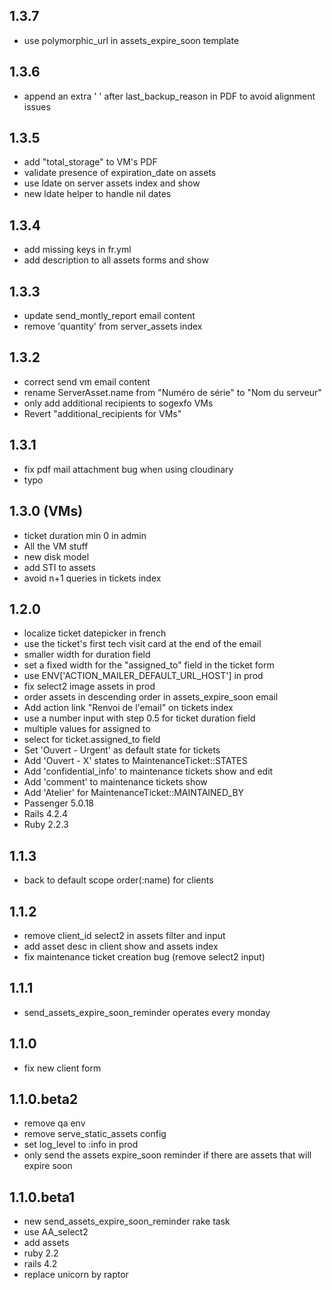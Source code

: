 1.3.7
-----

- use polymorphic_url in assets_expire_soon template

1.3.6
-----

- append an extra ' ' after last_backup_reason in PDF to avoid alignment issues

1.3.5
-----

- add "total_storage" to VM's PDF
- validate presence of expiration_date on assets
- use ldate on server assets index and show
- new ldate helper to handle nil dates

1.3.4
-----

- add missing keys in fr.yml
- add description to all assets forms and show

1.3.3
-----

- update send_montly_report email content
- remove 'quantity' from server_assets index

1.3.2
-----

- correct send vm email content
- rename ServerAsset.name from "Numéro de série" to "Nom du serveur"
- only add additional recipients to sogexfo VMs
- Revert "additional_recipients for VMs"

1.3.1
-----

- fix pdf mail attachment bug when using cloudinary
- typo

1.3.0 (VMs)
-----------

- ticket duration min 0 in admin
- All the VM stuff
- new disk model
- add STI to assets
- avoid n+1 queries in tickets index

1.2.0
-----

- localize ticket datepicker in french
- use the ticket's first tech visit card at the end of the email
- smaller width for duration field
- set a fixed width for the "assigned_to" field in the ticket form
- use ENV['ACTION_MAILER_DEFAULT_URL_HOST'] in prod
- fix select2 image assets in prod
- order assets in descending order in assets_expire_soon email
- Add action link "Renvoi de l'email" on tickets index
- use a number input with step 0.5 for ticket duration field
- multiple values for assigned to
- select for ticket.assigned_to field
- Set 'Ouvert - Urgent' as default state for tickets
- Add 'Ouvert - X' states to MaintenanceTicket::STATES
- Add 'confidential_info' to maintenance tickets show and edit
- Add 'comment' to maintenance tickets show
- Add 'Atelier' for MaintenanceTicket::MAINTAINED_BY
- Passenger 5.0.18
- Rails 4.2.4
- Ruby 2.2.3

1.1.3
-----

- back to default scope order(:name) for clients

1.1.2
-----

- remove client_id select2 in assets filter and input
- add asset desc in client show and assets index
- fix maintenance ticket creation bug (remove select2 input)

1.1.1
-----

- send_assets_expire_soon_reminder operates every monday

1.1.0
-----

- fix new client form

1.1.0.beta2
-----------

- remove qa env
- remove serve_static_assets config
- set log_level to :info in prod
- only send the assets expire_soon reminder if there are assets that will expire soon

1.1.0.beta1
-----------

- new send_assets_expire_soon_reminder rake task
- use AA_select2
- add assets
- ruby 2.2
- rails 4.2
- replace unicorn by raptor
